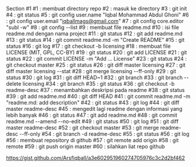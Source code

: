  Section #1
 #1 : membuat directory repo
 #2 : masuk ke directory
 #3 : git init
 #4 : git status
 #5 : git config user.name "Iqbal Mohammad Abdul Ghoni"
 #6 : git config user.email "iqballmags@gmail.com"
 #7 : git config core.editor "subl -w"
 #8 : git config --list
 #9 : membuat file readme.md
 #10 : isi file readme.md dengan nama project
 #11 : git status
 #12 : git add readme.md
 #13 : git status
 #14 : git commit readme.md -m "Create README"
 #15 : git status
 #16 : git log
 #17 : git checkout -b licensing
 #18 : membuat file LICENSE (MIT, GPL, CC-BY)
 #19 : git status
 #20 : git add LICENSE
 #21 : git status
 #22 : git commit LICENSE -m "Add ... License"
 #23 : git status
 #24 : git checkout master
 #25 : git status
 #26 : git diff master licensing
 #27 : git diff master licensing --stat
 #28 : git merge licensing --ff-only
 #29 : git status
 #30 : git log
 #31 : git diff HEAD~1
 #32 : git branch
 #33 : git branch --delete licensing
 #34 : git branch
 #35 : git status
 #36 : git checkout -b readme-desc
 #37 : menambahkan deskripsi pada readme
 #38 : git status
 #39 : git add readme.md
 #40 : git diff HEAD
 #41 : git commit readme.md -m "readme.md: add description"
 #42 : git status
 #43 : git log
 #44 : git diff master readme-desc
 #45 : mengedit lagi readme dengan informasi yang lebih banyak
 #46 : git status
 #47 : git add readme.md
 #48 : git commit readme.md --amend --no-edit
 #49 : git status
 #50 : git log
 #51 : git diff master readme-desc
 #52 : git checkout master
 #53 : git merge readme-desc --ff-only
 #54 : git branch -d readme-desc
 #55 : git status
 #56 : git log
 #56 : membuat repository di github
 #57 : git remote add origin <url-to-git>
 #58 : git remote
 #59 : git push origin master
 #60 : silahkan liat repo github
 
https://gist.github.com/Arsfiqball/a3e602951960274705976c3c2d2bf462
